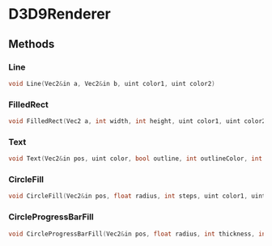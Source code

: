 
# D3D9Renderer
## Methods
### Line
```cpp
void Line(Vec2&in a, Vec2&in b, uint color1, uint color2)
```

### FilledRect
```cpp
void FilledRect(Vec2 a, int width, int height, uint color1, uint color2, uint color3, uint color4)
```

### Text
```cpp
void Text(Vec2&in pos, uint color, bool outline, int outlineColor, int flags, string str)
```

### CircleFill
```cpp
void CircleFill(Vec2&in pos, float radius, int steps, uint color1, uint color2)
```

### CircleProgressBarFill
```cpp
void CircleProgressBarFill(Vec2&in pos, float radius, int thickness, int steps, float time, float rotation, uint color1, uint color2)
```

